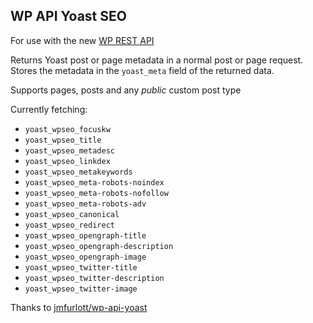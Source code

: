 
## WP API Yoast SEO

For use with the new [WP REST API](http://v2.wp-api.org/)

Returns Yoast post or page metadata in a normal post or page request.  Stores the metadata in the `yoast_meta` field of the returned data.

Supports pages, posts and any *public* custom post type

Currently fetching:

- `yoast_wpseo_focuskw`
- `yoast_wpseo_title`
- `yoast_wpseo_metadesc`
- `yoast_wpseo_linkdex`
- `yoast_wpseo_metakeywords`
- `yoast_wpseo_meta-robots-noindex`
- `yoast_wpseo_meta-robots-nofollow`
- `yoast_wpseo_meta-robots-adv`
- `yoast_wpseo_canonical`
- `yoast_wpseo_redirect`
- `yoast_wpseo_opengraph-title`
- `yoast_wpseo_opengraph-description`
- `yoast_wpseo_opengraph-image`
- `yoast_wpseo_twitter-title`
- `yoast_wpseo_twitter-description`
- `yoast_wpseo_twitter-image`

Thanks to [jmfurlott/wp-api-yoast](https://github.com/jmfurlott/wp-api-yoast)

